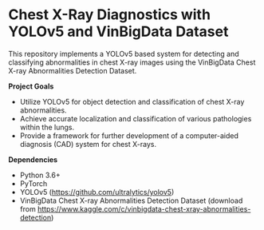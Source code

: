 # Chest X-Ray Diagnostics with YOLOv5 and VinBigData Dataset
This repository implements a YOLOv5 based system for detecting and classifying abnormalities in chest X-ray images using the VinBigData Chest X-ray Abnormalities Detection Dataset.

**Project Goals**
- Utilize YOLOv5 for object detection and classification of chest X-ray abnormalities.
- Achieve accurate localization and classification of various pathologies within the lungs.
- Provide a framework for further development of a computer-aided diagnosis (CAD) system for chest X-rays.

**Dependencies**
- Python 3.6+
- PyTorch
- YOLOv5 (https://github.com/ultralytics/yolov5)
- VinBigData Chest X-ray Abnormalities Detection Dataset (download from https://www.kaggle.com/c/vinbigdata-chest-xray-abnormalities-detection)
